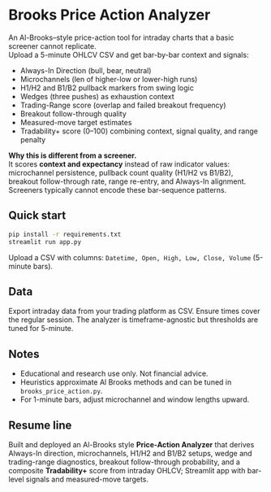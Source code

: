 # Brooks Price Action Analyzer

An Al-Brooks–style price-action tool for intraday charts that a basic screener cannot replicate.  
Upload a 5-minute OHLCV CSV and get bar-by-bar context and signals:

- Always-In Direction (bull, bear, neutral)
- Microchannels (len of higher-low or lower-high runs)
- H1/H2 and B1/B2 pullback markers from swing logic
- Wedges (three pushes) as exhaustion context
- Trading-Range score (overlap and failed breakout frequency)
- Breakout follow-through quality
- Measured-move target estimates
- Tradability+ score (0–100) combining context, signal quality, and range penalty

**Why this is different from a screener.**  
It scores **context and expectancy** instead of raw indicator values: microchannel persistence, pullback count quality (H1/H2 vs B1/B2), breakout follow-through rate, range re-entry, and Always-In alignment. Screeners typically cannot encode these bar-sequence patterns.

## Quick start

```bash
pip install -r requirements.txt
streamlit run app.py
```

Upload a CSV with columns: `Datetime, Open, High, Low, Close, Volume` (5-minute bars).

## Data

Export intraday data from your trading platform as CSV. Ensure times cover the regular session. The analyzer is timeframe-agnostic but thresholds are tuned for 5-minute.

## Notes

- Educational and research use only. Not financial advice.
- Heuristics approximate Al Brooks methods and can be tuned in `brooks_price_action.py`.
- For 1-minute bars, adjust microchannel and window lengths upward.

## Resume line

Built and deployed an Al-Brooks style **Price-Action Analyzer** that derives Always-In direction, microchannels, H1/H2 and B1/B2 setups, wedge and trading-range diagnostics, breakout follow-through probability, and a composite **Tradability+** score from intraday OHLCV; Streamlit app with bar-level signals and measured-move targets.

